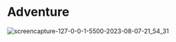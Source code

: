 # Adventure

![screencapture-127-0-0-1-5500-2023-08-07-21_54_31](https://github.com/anjanadave/Adventure/assets/138798176/f32e4c77-c2ca-4e60-9101-392b4e1bc841)
